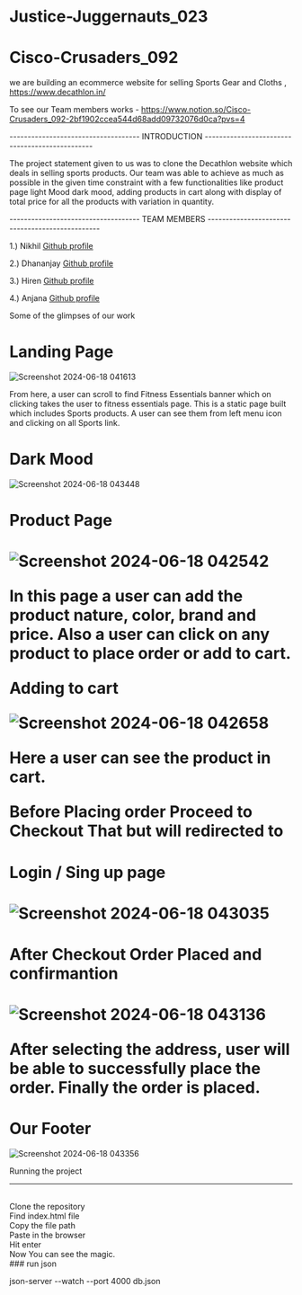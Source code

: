 # Justice-Juggernauts_023

# Cisco-Crusaders_092
we are building an ecommerce website for selling Sports Gear and Cloths , https://www.decathlon.in/

To see our Team members works - https://www.notion.so/Cisco-Crusaders_092-2bf1902ccea544d68add09732076d0ca?pvs=4


------------------------------------ INTRODUCTION -----------------------------------------------

The project statement given to us was to clone the Decathlon website which deals in selling sports products.
Our team was able to achieve as much as possible in the given time constraint with a few functionalities like product page light Mood dark mood, 
adding products in cart along with display of total price for all the products with variation in quantity.

------------------------------------ TEAM MEMBERS ------------------------------------------------

1.) Nikhil <a href="https://github.com/Niks-World"> Github profile <a/>

2.) Dhananjay <a href="https://github.com/itsaman-pandey"> Github profile <a/>

3.) Hiren <a href="https://github.com/Praveen0133"> Github profile <a/>

4.) Anjana <a href="https://github.com/abhigupta3985"> Github profile <a/>


Some of the glimpses of our work

<h1>Landing Page </h1> 

![Screenshot 2024-06-18 041613](https://github.com/Niks-World/Cisco-Crusaders_092/assets/79000068/7dcbd8d9-d1bb-402b-b796-adecd4838094)

From here, a user can scroll to find Fitness Essentials banner which on clicking takes the user to fitness essentials page. This is a static page built which includes Sports products. A user can see them from left menu icon and clicking on all Sports link.

<h1> Dark Mood</h1> 

![Screenshot 2024-06-18 043448](https://github.com/Niks-World/Cisco-Crusaders_092/assets/79000068/dcc3a658-3f41-4270-a210-daad3084b761)




<h1>Product Page <h1/>

![Screenshot 2024-06-18 042542](https://github.com/Niks-World/Cisco-Crusaders_092/assets/79000068/88f97f5c-f52f-491a-8e3b-851635451d8d)

In this page a user can add the  product nature, color, brand and price. Also a user can click on any product to place order or add to cart.



Adding to cart

![Screenshot 2024-06-18 042658](https://github.com/Niks-World/Cisco-Crusaders_092/assets/79000068/2347e5ae-ab14-4058-8db0-b8c72aa6c142)

Here a user can see the product in  cart.


Before Placing order Proceed to Checkout
That but will redirected to 
<h1>Login / Sing up page <h1/>

![Screenshot 2024-06-18 043035](https://github.com/Niks-World/Cisco-Crusaders_092/assets/79000068/19f6741b-477b-4620-b22b-cef6f47cbd8a)





<h1>After Checkout Order Placed and confirmantion <h1/>
  
![Screenshot 2024-06-18 043136](https://github.com/Niks-World/Cisco-Crusaders_092/assets/79000068/b11eaa8c-2a6c-4ba3-9239-209011f3c76c)

After selecting the address, user will be able to successfully place the order.
Finally the order is placed.

<h1>Our Footer </h1>

![Screenshot 2024-06-18 043356](https://github.com/Niks-World/Cisco-Crusaders_092/assets/79000068/ce6dd1ad-8890-4505-88db-2f77c6cdc5cf)




Running the project
<hr/>
<br/>
Clone the repository <br/>
Find index.html file<br/>
Copy the file path<br/>
Paste in the browser<br/>
Hit enter<br/>
Now You can see the magic.<br/>
### run json

json-server --watch --port 4000 db.json 
